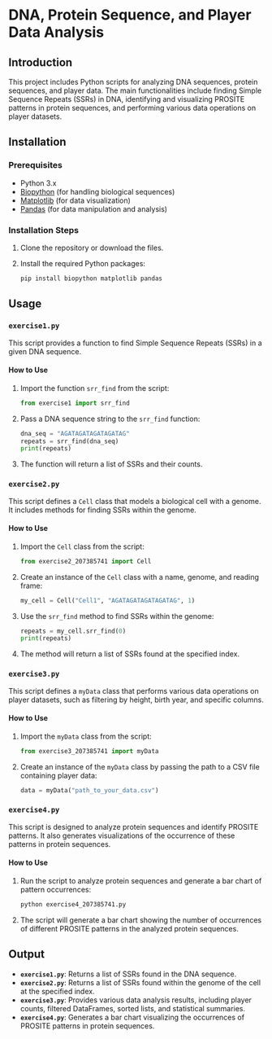 # DNA, Protein Sequence, and Player Data Analysis

## Introduction

This project includes Python scripts for analyzing DNA sequences, protein sequences, and player data. The main functionalities include finding Simple Sequence Repeats (SSRs) in DNA, identifying and visualizing PROSITE patterns in protein sequences, and performing various data operations on player datasets.

## Installation

### Prerequisites

- Python 3.x
- [Biopython](https://biopython.org/) (for handling biological sequences)
- [Matplotlib](https://matplotlib.org/) (for data visualization)
- [Pandas](https://pandas.pydata.org/) (for data manipulation and analysis)

### Installation Steps

1. Clone the repository or download the files.
2. Install the required Python packages:

   ```bash
   pip install biopython matplotlib pandas
   ```

## Usage

### `exercise1.py`

This script provides a function to find Simple Sequence Repeats (SSRs) in a given DNA sequence.

#### How to Use

1. Import the function `srr_find` from the script:

   ```python
   from exercise1 import srr_find
   ```

2. Pass a DNA sequence string to the `srr_find` function:

   ```python
   dna_seq = "AGATAGATAGATAGATAG"
   repeats = srr_find(dna_seq)
   print(repeats)
   ```

3. The function will return a list of SSRs and their counts.

### `exercise2.py`

This script defines a `Cell` class that models a biological cell with a genome. It includes methods for finding SSRs within the genome.

#### How to Use

1. Import the `Cell` class from the script:

   ```python
   from exercise2_207385741 import Cell
   ```

2. Create an instance of the `Cell` class with a name, genome, and reading frame:

   ```python
   my_cell = Cell("Cell1", "AGATAGATAGATAGATAG", 1)
   ```

3. Use the `srr_find` method to find SSRs within the genome:

   ```python
   repeats = my_cell.srr_find(0)
   print(repeats)
   ```

4. The method will return a list of SSRs found at the specified index.

### `exercise3.py`

This script defines a `myData` class that performs various data operations on player datasets, such as filtering by height, birth year, and specific columns.

#### How to Use

1. Import the `myData` class from the script:

   ```python
   from exercise3_207385741 import myData
   ```

2. Create an instance of the `myData` class by passing the path to a CSV file containing player data:

   ```python
   data = myData("path_to_your_data.csv")
   ```

### `exercise4.py`

This script is designed to analyze protein sequences and identify PROSITE patterns. It also generates visualizations of the occurrence of these patterns in protein sequences.

#### How to Use

1. Run the script to analyze protein sequences and generate a bar chart of pattern occurrences:

   ```python
   python exercise4_207385741.py
   ```

2. The script will generate a bar chart showing the number of occurrences of different PROSITE patterns in the analyzed protein sequences.


## Output

- **`exercise1.py`**: Returns a list of SSRs found in the DNA sequence.
- **`exercise2.py`**: Returns a list of SSRs found within the genome of the cell at the specified index.
- **`exercise3.py`**: Provides various data analysis results, including player counts, filtered DataFrames, sorted lists, and statistical summaries.
- **`exercise4.py`**: Generates a bar chart visualizing the occurrences of PROSITE patterns in protein sequences.


